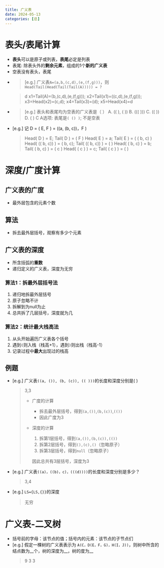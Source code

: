 ```yaml
---
title: 广义表
date: 2024-05-13
categories: [总]
---
```


# 表头/表尾计算
- **表头**可以是原子或列表，**表尾**必定是列表
- 表尾: 除表头外的**剩余元素**，组成的1个**新的广义表**
- 空表没有表头，表尾

<!-- more -->

- > [e.g.] 广义表`A=(a,b,(c,d),(e,(f,g)))`，则`Head(Tail(Head(Tail(Tail(A))))) = ?`

    > d
    > x1=Tail(A)=(b,(c,d),(e,(f,g)));
    > x2=Tail(x1)=((c,d),(e,(f,g)));
    > x3=Head(x2)=(c,d);
    > x4=Tail(x3)=(d);
    > x5=Head(x4)=d


- > [e.g.] 表头和表尾均为空表的广义表是（   ）
    A. (( ), ( ))      B. ((( )))      C. (( ))      D. ( )
    > C
    > A选项: 表尾是`( () )`; 不是空表

- [e.g.] 记 D = ( E, F ) =  ((a, (b, c))，F )
    > Head( D ) = E; Tail( D ) = ( F )
    > Head( E ) = a; Tail( E ) = ( ( b, c) )
    > Head( (( b, c)) ) = ( b, c); Tail( (( b, c)) ) = ( )
    > Head( ( b, c) ) = b; Tail( ( b, c) ) = ( c )
    > Head( ( c ) ) = c; Tail( ( c ) ) = ( )

# 深度/广度计算
## 广义表的广度
- 最外层包含的元素个数

## 算法
- 拆去最外层括号，观察有多少个元素

## 广义表的深度
- 所含括弧的**重数**
- 递归定义的广义表，深度为无穷
### 算法1：拆最外层括号法
1. 递归地拆最外层括号
2. 原子忽略不计
3. 拆解到为null为止
4. 总共拆了几层括号，深度就为几

### 算法2：统计最大栈高法
1. 从头开始遍历广义表各个括号
2. 遇到`(`则入栈（栈高+1），遇到`)`则出栈（栈高-1）
3. 记录过程中**最大**出现过的栈高 


## 例题
- [e.g.] 广义表`((a, ()), (b, (c)), (( )))`的长度和深度分别是(   )
    > 3,3
    > - 广度的计算
    >   - 拆去最外层括号，得到`(a,())`,`(b,(c))`,`(())`
    >   - 因此广度为3
    > - 深度的计算
    >   1. 拆第1层括号，得到`(a,()),(b,(c)),(())`
    >   2. 拆第2层括号，得到`(),(c),()`（忽略原子）
    >   3. 拆第3层括号，得到`null`（忽略原子）
    >   
    >   因此总共有3层括号，深度为3

- [e.g.] 广义表`((a)，((b)，c)，(((d))))`的长度和深度分别是多少？
    > 3,4

- [e.g.] `LS={LS,{}}`的深度
    > 无穷

# 广义表-二叉树
- 括号前的字母：该节点的值；括号内的元素：该节点的子节点们
- [e.g.] 假定一棵树的广义表表示为 `A(C，D(E，F，G)，H(I，J))`，则树中所含的结点数为__个，树的深度为__，树的度为__
    > 9 3 3
